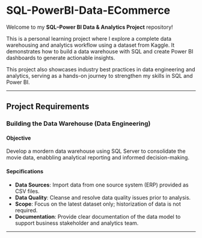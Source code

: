 # SQL-PowerBI-Data-ECommerce
Welcome to my **SQL–Power BI Data & Analytics Project** repository!

This is a personal learning project where I explore a complete data warehousing and analytics workflow using a dataset from Kaggle.
It demonstrates how to build a data warehouse with SQL and create Power BI dashboards to generate actionable insights.

This project also showcases industry best practices in data engineering and analytics, serving as a hands-on journey to strengthen my skills in SQL and Power BI.

---

## Project Requirements

### Building the Data Warehouse (Data Engineering)

#### Objective
Develop a mordern data warehouse using SQL Server to consolidate the movie data, enabbling analytical reporting and informed decision-making.

#### Sepcifications
- **Data Sources**: Import data from one source system (ERP) provided as CSV files.
- **Data Quality**: Cleanse and resolve data quality issues prior to analysis.
- **Scope**: Focus on the latest dataset only; historization of data is not required.
- **Documentation**: Provide clear documentation of the data model to support business stakeholder and analytics team.

---

